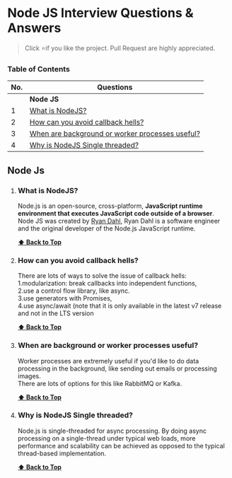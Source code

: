 # Node JS Interview Questions & Answers

> Click :star:if you like the project. Pull Request are highly appreciated. 

### Table of Contents

| No. | Questions |
| --- | --------- |
|   | **Node JS** |
|1  | [What is NodeJS?](#what-is-nodejs) |
|2  | [How can you avoid callback hells?](#how-can-you-avoid-callback-hells) |
|3  | [When are background or worker processes useful?](#when-are-background-or-worker-processes-useful) |
|4  | [Why is NodeJS Single threaded?](#why-is-nodejs-single-threaded) |




## Node Js


    
1. ### What is NodeJS?

    Node.js is an open-source, cross-platform, **JavaScript runtime environment that executes JavaScript code outside of a browser**.  Node JS was created by [Ryan Dahl](https://github.com/ry), Ryan Dahl is a software engineer and the original developer of the Node.js JavaScript runtime.


   **[⬆ Back to Top](#table-of-contents)**
   
2. ### How can you avoid callback hells?

   There are lots of ways to solve the issue of callback hells:  <br /> 1.modularization: break callbacks into independent functions,  <br /> 2.use a control flow library, like async.  <br /> 3.use generators with Promises,  <br /> 4.use async/await (note that it is only available in the latest v7 release and not in the LTS version


   **[⬆ Back to Top](#table-of-contents)**
   
3. ### When are background or worker processes useful?

	Worker processes are extremely useful if you'd like to do data processing in the background, like sending out emails or processing images.
	<br/>
	There are lots of options for this like RabbitMQ or Kafka.


   **[⬆ Back to Top](#table-of-contents)**
   
4. ### Why is NodeJS Single threaded?

	Node.js is single-threaded for async processing. By doing async processing on a single-thread under typical web loads, more performance and scalability can be achieved as opposed to the typical thread-based implementation.


   **[⬆ Back to Top](#table-of-contents)**
   
  
